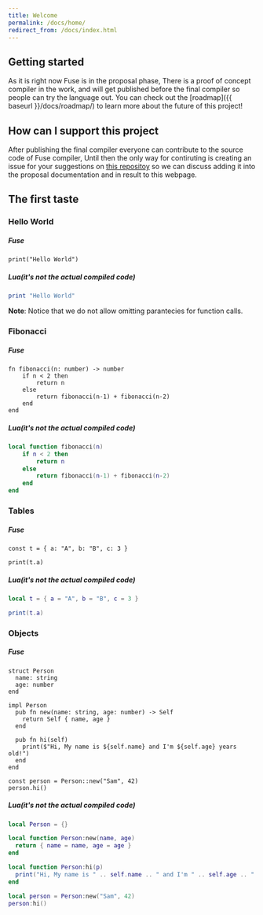 ```yaml
---
title: Welcome
permalink: /docs/home/
redirect_from: /docs/index.html
---
```


## Getting started

As it is right now Fuse is in the proposal phase, There is a proof of concept compiler in the work, and will get published before the final compiler so people can try the language out. You can check out the [roadmap]({{ baseurl }}/docs/roadmap/) to learn more about the future of this project!

## How can I support this project

After publishing the final compiler everyone can contribute to the source code of Fuse compiler, Until then the only way for contiruting is creating an issue for your suggestions on [this repositoy](https://github.com/fuse-lang/fuse-lang.github.io) so we can discuss adding it into the proposal documentation and in result to this webpage.

## The first taste

### Hello World

##### Fuse

```fuse
print("Hello World")
```

##### Lua(it's not the actual compiled code)

```lua
print "Hello World"
```

__Note__: Notice that we do not allow omitting parantecies for function calls.

### Fibonacci

##### Fuse

```fuse
fn fibonacci(n: number) -> number
    if n < 2 then 
        return n
    else 
        return fibonacci(n-1) + fibonacci(n-2)
    end
end
```

##### Lua(it's not the actual compiled code)

```lua
local function fibonacci(n)
    if n < 2 then 
        return n
    else 
        return fibonacci(n-1) + fibonacci(n-2)
    end
end
```

### Tables

##### Fuse

```fuse
const t = { a: "A", b: "B", c: 3 }

print(t.a)
```

##### Lua(it's not the actual compiled code)

```lua
local t = { a = "A", b = "B", c = 3 }

print(t.a)
```

### Objects

##### Fuse

```fuse
struct Person
  name: string
  age: number
end

impl Person
  pub fn new(name: string, age: number) -> Self
    return Self { name, age }
  end

  pub fn hi(self)
    print($"Hi, My name is ${self.name} and I'm ${self.age} years old!")
  end
end

const person = Person::new("Sam", 42)
person.hi()
```

##### Lua(it's not the actual compiled code)

```lua
local Person = {}

local function Person:new(name, age)
  return { name = name, age = age }
end

local function Person:hi(p)
  print("Hi, My name is " .. self.name .. " and I'm " .. self.age .. " years old!")
end

local person = Person:new("Sam", 42)
person:hi()
```
